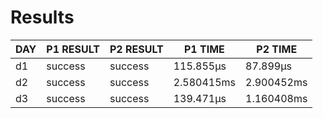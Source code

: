 # Results
| DAY | P1 RESULT | P2 RESULT |  P1 TIME   |  P2 TIME   |
|-----|-----------|-----------|------------|------------|
| d1  | success   | success   | 115.855µs  | 87.899µs   |
| d2  | success   | success   | 2.580415ms | 2.900452ms |
| d3  | success   | success   | 139.471µs  | 1.160408ms |
